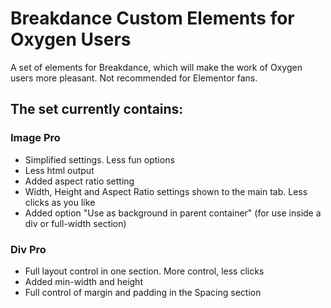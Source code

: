 # Breakdance Custom Elements for Oxygen Users

A set of elements for Breakdance, which will make the work of Oxygen users more pleasant. Not recommended for Elementor fans.

## The set currently contains: ##

### Image Pro ###

- Simplified settings. Less fun options
- Less html output
- Added aspect ratio setting
- Width, Height and Aspect Ratio settings shown to the main tab. Less clicks as you like
- Added option "Use as background in parent container" (for use inside a div or full-width section)

### Div Pro ###

- Full layout control in one section. More control, less clicks
- Added min-width and height
- Full control of margin and padding in the Spacing section
